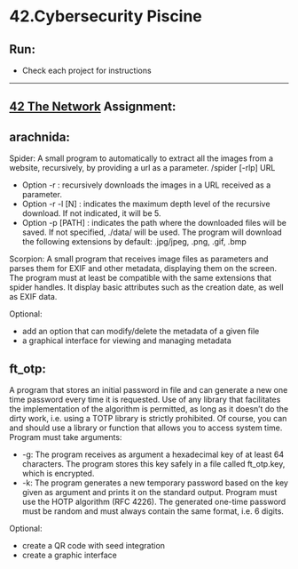 # **42.Cybersecurity Piscine**


Run:
----
- Check each project for instructions  
-------------------------------------------------------------------

[42 The Network](https://www.42network.org/) Assignment:
-----------

arachnida:
-----------
Spider: A small program to automatically to extract all the images from a website, recursively, by
providing a url as a parameter.
    /spider [-rlp] URL
- Option -r : recursively downloads the images in a URL received as a parameter.
- Option -r -l [N] : indicates the maximum depth level of the recursive download.
If not indicated, it will be 5.
- Option -p [PATH] : indicates the path where the downloaded files will be saved. If not specified, ./data/ will be used.
The program will download the following extensions by default: .jpg/jpeg, .png, .gif, .bmp

Scorpion: A small program that receives image files as parameters and parses them for EXIF and other metadata, displaying them on the screen.
The program must at least be compatible with the same extensions that spider handles.
It display basic attributes such as the creation date, as well as EXIF data. 

Optional:
- add an option that can modify/delete the metadata of a given file
- a graphical interface for viewing and managing metadata

ft_otp:
-----------
A program that stores an initial password in file and can generate a new one time password
every time it is requested.
Use of any library that facilitates the implementation of the algorithm is permitted, as long as it doesn’t do the dirty work, i.e. using a TOTP library is strictly prohibited. Of course, you can and should use a library or function that allows you to access system time.
Program must take arguments:
- -g: The program receives as argument a hexadecimal key of at least 64 characters. The program stores this key safely in a file called ft_otp.key, which is encrypted.
- -k: The program generates a new temporary password based on the key given as argument and prints it on the standard output.
Program must use the HOTP algorithm (RFC 4226).
The generated one-time password must be random and must always contain the same format, i.e. 6 digits.

Optional: 
- create a QR code with seed integration
- create a graphic interface
